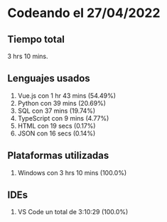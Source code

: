 # Codeando el 27/04/2022

## Tiempo total
3 hrs 10 mins.

## Lenguajes usados
1. Vue.js con 1 hr 43 mins (54.49%)
1. Python con 39 mins (20.69%)
1. SQL con 37 mins (19.74%)
1. TypeScript con 9 mins (4.77%)
1. HTML con 19 secs (0.17%)
1. JSON con 16 secs (0.14%)

## Plataformas utilizadas
1. Windows con 3 hrs 10 mins (100.0%)

## IDEs
1. VS Code un total de 3:10:29 (100.0%)
